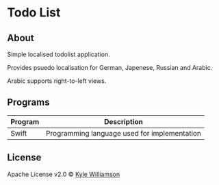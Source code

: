 
# Todo List

## About

Simple localised todolist application.

Provides psuedo localisation for German, Japenese, Russian and Arabic.

Arabic supports right-to-left views.

## Programs

| **Program** | **Description** |
|----------|-----------------|
| Swift | Programming language used for implementation |

## License

Apache License v2.0 © [Kyle Williamson ](https://github.com/kyledmw)
